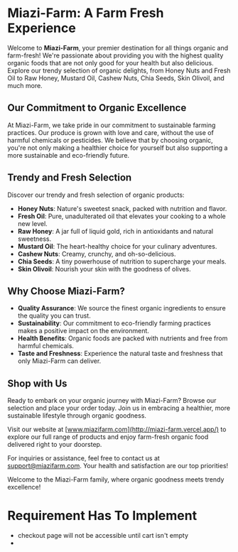# Miazi-Farm: A Farm Fresh Experience

Welcome to **Miazi-Farm**, your premier destination for all things organic and farm-fresh! We're passionate about providing you with the highest quality organic foods that are not only good for your health but also delicious. Explore our trendy selection of organic delights, from Honey Nuts and Fresh Oil to Raw Honey, Mustard Oil, Cashew Nuts, Chia Seeds, Skin Olivoil, and much more.

## Our Commitment to Organic Excellence

At Miazi-Farm, we take pride in our commitment to sustainable farming practices. Our produce is grown with love and care, without the use of harmful chemicals or pesticides. We believe that by choosing organic, you're not only making a healthier choice for yourself but also supporting a more sustainable and eco-friendly future.

## Trendy and Fresh Selection

Discover our trendy and fresh selection of organic products:

- **Honey Nuts**: Nature's sweetest snack, packed with nutrition and flavor.
- **Fresh Oil**: Pure, unadulterated oil that elevates your cooking to a whole new level.
- **Raw Honey**: A jar full of liquid gold, rich in antioxidants and natural sweetness.
- **Mustard Oil**: The heart-healthy choice for your culinary adventures.
- **Cashew Nuts**: Creamy, crunchy, and oh-so-delicious.
- **Chia Seeds**: A tiny powerhouse of nutrition to supercharge your meals.
- **Skin Olivoil**: Nourish your skin with the goodness of olives.

## Why Choose Miazi-Farm?

- **Quality Assurance**: We source the finest organic ingredients to ensure the quality you can trust.
- **Sustainability**: Our commitment to eco-friendly farming practices makes a positive impact on the environment.
- **Health Benefits**: Organic foods are packed with nutrients and free from harmful chemicals.
- **Taste and Freshness**: Experience the natural taste and freshness that only Miazi-Farm can deliver.

## Shop with Us

Ready to embark on your organic journey with Miazi-Farm? Browse our selection and place your order today. Join us in embracing a healthier, more sustainable lifestyle through organic goodness.

Visit our website at [www.miazifarm.com](http://miazi-farm.vercel.app/) to explore our full range of products and enjoy farm-fresh organic food delivered right to your doorstep.

For inquiries or assistance, feel free to contact us at [support@miazifarm.com](mailto:support@miazifarm.com). Your health and satisfaction are our top priorities!

Welcome to the Miazi-Farm family, where organic goodness meets trendy excellence!

# Requirement Has To Implement

- checkout page will not be accessible until cart isn't empty
-
